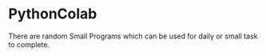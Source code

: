 # PythonColab
There are random Small Programs which can be used for daily or small task to complete.
